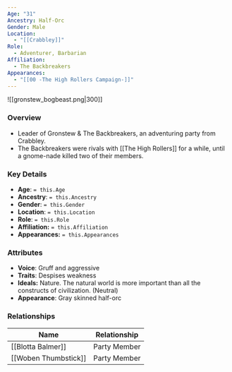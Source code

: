 ```yaml
---
Age: "31"
Ancestry: Half-Orc
Gender: Male
Location:
  - "[[Crabbley]]"
Role:
  - Adventurer, Barbarian
Affiliation:
  - The Backbreakers
Appearances:
  - "[[00 -The High Rollers Campaign-]]"
---
```


![[gronstew_bogbeast.png|300]]

### Overview
- Leader of Gronstew & The Backbreakers, an adventuring party from Crabbley.
- The Backbreakers were rivals with [[The High Rollers]] for a while, until a gnome-nade killed two of their members.

### Key Details
- **Age**: `= this.Age`
- **Ancestry**: `= this.Ancestry`
- **Gender**: `= this.Gender`
- **Location**: `= this.Location`
- **Role**: `= this.Role`
- **Affiliation:** `= this.Affiliation`
- **Appearances:** `= this.Appearances`

### Attributes
- **Voice**: Gruff and aggressive
- **Traits**: Despises weakness
- **Ideals:** Nature. The natural world is more important than all the constructs of civilization. (Neutral)
- **Appearance**: Gray skinned half-orc

### Relationships

| Name                 | Relationship |
| -------------------- | ------------ |
| [[Blotta Balmer]]    | Party Member |
| [[Woben Thumbstick]] | Party Member |
